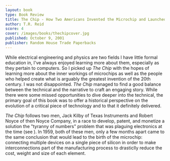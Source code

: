 ```yaml
---
layout: book
type: Book Review
title: The Chip - How Two Americans Invented the Microchip and Launched a Revolution 
author: T.R. Reid
score: 4
cover: /images/books/thechipcover.jpg
published: October 9, 2001
publisher: Random House Trade Paperbacks
---
```


While electrical engineering and physics are two fields I have little formal education in, I've always enjoyed learning more about them, especially as they pertain to computers. So I picked up <i>The Chip</i> with the hopes of learning more about the inner workings of microchips as well as the people who helped create what is arguably the greatest invention of the 20th century. I was not disappointed. <i>The Chip</i> managed to find a good balance between the technical and the narrative to craft an engaging story. While there were some missed opportunities to dive deeper into the technical, the primary goal of this book was to offer a historical perspective on the evolution of a critical piece of technology and to that it definitely delivered.

<i>The Chip</i> follows two men, Jack Kilby of Texas Instruments and Robert Noyce of then Noyce Company, in a race to develop, patent, and monetize a solution the "tyranny of numbers" problem that was plaguing electronics at the time (see <a href=""> </a>). In 1959, both of these men, only a few months apart came to the same conclusion that would lead to the birth of the microchip: connecting multiple devices on a single piece of silicon in order to make interconnections part of the manufacturing process to drasticlly reduce the cost, weight and size of each element.

